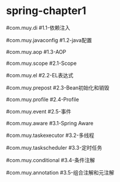 # spring-chapter1

#com.muy.di
#1.1-依赖注入

#com.muy.javaconfig
#1.2-java配置

#com.muy.aop
#1.3-AOP

#com.muy.scope
#2.1-Scope

#com.muy.el
#2.2-EL表达式

#com.muy.prepost
#2.3-Bean初始化和销毁

#com.muy.profile
#2.4-Profile

#com.muy.event
#2.5-事件

#com.muy.aware
#3.1-Spring Aware

#com.muy.taskexecutor
#3.2-多线程

#com.muy.taskscheduler
#3.3-定时任务

#com.muy.conditional
#3.4-条件注解

#com.muy.annotation
#3.5-组合注解和元注解